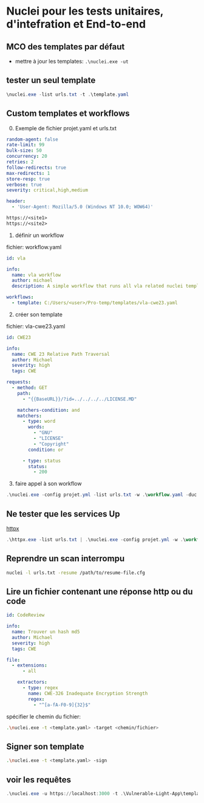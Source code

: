 # Nuclei pour les tests unitaires, d'intefration et End-to-end


## MCO des templates par défaut

* mettre à jour les templates: `.\nuclei.exe -ut`

## tester un seul template

```powershell
\nuclei.exe -list urls.txt -t .\template.yaml
```

## Custom templates et workflows

0. Exemple de fichier projet.yaml et urls.txt

```yaml
random-agent: false
rate-limit: 99
bulk-size: 50
concurrency: 20
retries: 2
follow-redirects: true
max-redirects: 1
store-resp: true
verbose: true
severity: critical,high,medium

header:
  - 'User-Agent: Mozilla/5.0 (Windows NT 10.0; WOW64)'
```

```txt
https://<site1>
https://<site2>
```

1. définir un workflow

fichier: workflow.yaml

```yaml
id: vla

info:
  name: vla workflow
  author: michael
  description: A simple workflow that runs all vla related nuclei templates on a given target.

workflows:
  - template: C:/Users/<user>/Pro-temp/templates/vla-cwe23.yaml
```

2. créer son template

fichier:  vla-cwe23.yaml

```yaml
id: CWE23

info:
  name: CWE 23 Relative Path Traversal
  author: Michael
  severity: high
  tags: CWE

requests:
  - method: GET
    path:
      - "{{BaseURL}}/?id=../../../../LICENSE.MD"

    matchers-condition: and
    matchers:
      - type: word
        words:
          - "GNU"
          - "LICENSE"
          - "Copyright"
        condition: or

      - type: status
        status:
          - 200
```

3. faire appel à son workflow

```powershell
.\nuclei.exe -config projet.yml -list urls.txt -w .\workflow.yaml -duc -me Result
```

## Ne tester que les services Up

[httpx](https://github.com/projectdiscovery/httpx/releases)

```powershell
.\httpx.exe -list urls.txt | .\nuclei.exe -config projet.yml -w .\workflow.yaml -duc
```

## Reprendre un scan interrompu

```sh
nuclei -l urls.txt -resume /path/to/resume-file.cfg
```

## Lire un fichier contenant une réponse http ou du code

```yml
id: CodeReview

info:
  name: Trouver un hash md5
  author: Michael
  severity: high
  tags: CWE

file:
  - extensions:
      - all

    extractors:
      - type: regex
        name: CWE-326 Inadequate Encryption Strength
        regex:
          - "^[a-fA-F0-9]{32}$"
```

spécifier le chemin du fichier:

```sh
.\nuclei.exe -t <template.yaml> -target <chemin/fichier>
```

## Signer son template

```sh
.\nuclei.exe -t <template.yaml> -sign
```

## voir les requêtes

```powershell
.\nuclei.exe -u https://localhost:3000 -t .\Vulnerable-Light-App\templates\vla-cwe89.yaml -v -debug
```
